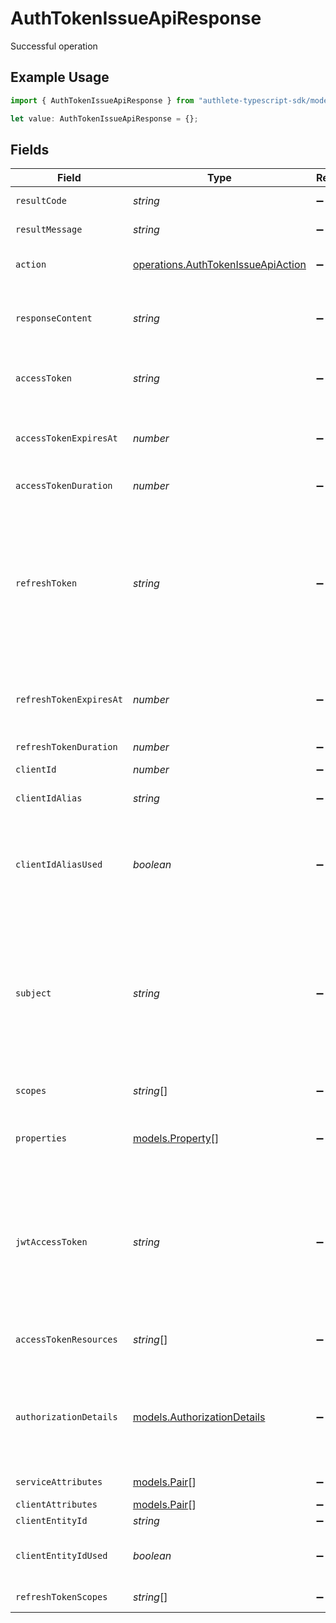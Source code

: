 # AuthTokenIssueApiResponse

Successful operation

## Example Usage

```typescript
import { AuthTokenIssueApiResponse } from "authlete-typescript-sdk/models/operations";

let value: AuthTokenIssueApiResponse = {};
```

## Fields

| Field                                                                                                                                                                                                                                                                                                                                                                                                    | Type                                                                                                                                                                                                                                                                                                                                                                                                     | Required                                                                                                                                                                                                                                                                                                                                                                                                 | Description                                                                                                                                                                                                                                                                                                                                                                                              |
| -------------------------------------------------------------------------------------------------------------------------------------------------------------------------------------------------------------------------------------------------------------------------------------------------------------------------------------------------------------------------------------------------------- | -------------------------------------------------------------------------------------------------------------------------------------------------------------------------------------------------------------------------------------------------------------------------------------------------------------------------------------------------------------------------------------------------------- | -------------------------------------------------------------------------------------------------------------------------------------------------------------------------------------------------------------------------------------------------------------------------------------------------------------------------------------------------------------------------------------------------------- | -------------------------------------------------------------------------------------------------------------------------------------------------------------------------------------------------------------------------------------------------------------------------------------------------------------------------------------------------------------------------------------------------------- |
| `resultCode`                                                                                                                                                                                                                                                                                                                                                                                             | *string*                                                                                                                                                                                                                                                                                                                                                                                                 | :heavy_minus_sign:                                                                                                                                                                                                                                                                                                                                                                                       | The code which represents the result of the API call.                                                                                                                                                                                                                                                                                                                                                    |
| `resultMessage`                                                                                                                                                                                                                                                                                                                                                                                          | *string*                                                                                                                                                                                                                                                                                                                                                                                                 | :heavy_minus_sign:                                                                                                                                                                                                                                                                                                                                                                                       | A short message which explains the result of the API call.                                                                                                                                                                                                                                                                                                                                               |
| `action`                                                                                                                                                                                                                                                                                                                                                                                                 | [operations.AuthTokenIssueApiAction](../../models/operations/authtokenissueapiaction.md)                                                                                                                                                                                                                                                                                                                 | :heavy_minus_sign:                                                                                                                                                                                                                                                                                                                                                                                       | The next action that the authorization server implementation should take.                                                                                                                                                                                                                                                                                                                                |
| `responseContent`                                                                                                                                                                                                                                                                                                                                                                                        | *string*                                                                                                                                                                                                                                                                                                                                                                                                 | :heavy_minus_sign:                                                                                                                                                                                                                                                                                                                                                                                       | The content that the authorization server implementation is to return to the client application.<br/>Its format is JSON.<br/>                                                                                                                                                                                                                                                                            |
| `accessToken`                                                                                                                                                                                                                                                                                                                                                                                            | *string*                                                                                                                                                                                                                                                                                                                                                                                                 | :heavy_minus_sign:                                                                                                                                                                                                                                                                                                                                                                                       | The newly issued access token. This parameter is a non-null value only when the value of `action` parameter is `OK`.                                                                                                                                                                                                                                                                                     |
| `accessTokenExpiresAt`                                                                                                                                                                                                                                                                                                                                                                                   | *number*                                                                                                                                                                                                                                                                                                                                                                                                 | :heavy_minus_sign:                                                                                                                                                                                                                                                                                                                                                                                       | The datetime at which the newly issued access token will expire.<br/>The value is represented in milliseconds since the Unix epoch (1970-01-01).<br/>                                                                                                                                                                                                                                                    |
| `accessTokenDuration`                                                                                                                                                                                                                                                                                                                                                                                    | *number*                                                                                                                                                                                                                                                                                                                                                                                                 | :heavy_minus_sign:                                                                                                                                                                                                                                                                                                                                                                                       | The duration of the newly issued access token in seconds.                                                                                                                                                                                                                                                                                                                                                |
| `refreshToken`                                                                                                                                                                                                                                                                                                                                                                                           | *string*                                                                                                                                                                                                                                                                                                                                                                                                 | :heavy_minus_sign:                                                                                                                                                                                                                                                                                                                                                                                       | The refresh token. This parameter is a non-null value only when `action` is `OK` and the service supports the refresh token flow.<br/>If `refreshTokenKept` is set to `false`, a new refresh token is issued and the old refresh token used in the refresh token flow<br/>is invalidated. On the contrary, if `refreshTokenKept` is set to `true`, the refresh token itself is not refreshed.<br/>       |
| `refreshTokenExpiresAt`                                                                                                                                                                                                                                                                                                                                                                                  | *number*                                                                                                                                                                                                                                                                                                                                                                                                 | :heavy_minus_sign:                                                                                                                                                                                                                                                                                                                                                                                       | The datetime at which the newly issued refresh token will expire.<br/>The value is represented in milliseconds since the Unix epoch (1970-01-01).<br/>                                                                                                                                                                                                                                                   |
| `refreshTokenDuration`                                                                                                                                                                                                                                                                                                                                                                                   | *number*                                                                                                                                                                                                                                                                                                                                                                                                 | :heavy_minus_sign:                                                                                                                                                                                                                                                                                                                                                                                       | The duration of the newly issued refresh token in seconds.                                                                                                                                                                                                                                                                                                                                               |
| `clientId`                                                                                                                                                                                                                                                                                                                                                                                               | *number*                                                                                                                                                                                                                                                                                                                                                                                                 | :heavy_minus_sign:                                                                                                                                                                                                                                                                                                                                                                                       | The client ID.                                                                                                                                                                                                                                                                                                                                                                                           |
| `clientIdAlias`                                                                                                                                                                                                                                                                                                                                                                                          | *string*                                                                                                                                                                                                                                                                                                                                                                                                 | :heavy_minus_sign:                                                                                                                                                                                                                                                                                                                                                                                       | The client ID alias. If the client did not have an alias, this parameter is `null`.<br/>                                                                                                                                                                                                                                                                                                                 |
| `clientIdAliasUsed`                                                                                                                                                                                                                                                                                                                                                                                      | *boolean*                                                                                                                                                                                                                                                                                                                                                                                                | :heavy_minus_sign:                                                                                                                                                                                                                                                                                                                                                                                       | The flag which indicates whether the client ID alias was used when the token request was made.<br/>`true` if the client ID alias was used when the token request was made.<br/>                                                                                                                                                                                                                          |
| `subject`                                                                                                                                                                                                                                                                                                                                                                                                | *string*                                                                                                                                                                                                                                                                                                                                                                                                 | :heavy_minus_sign:                                                                                                                                                                                                                                                                                                                                                                                       | The subject (= resource owner's ID) of the access token.<br/>Even if an access token has been issued by calling `/api/auth/token` API, this parameter is `null` if the flow of the token request was<br/>[Client Credentials Flow](https://datatracker.ietf.org/doc/html/rfc6749#section-4.4) (`grant_type=client_credentials`) because it means<br/>the access token is not associated with any specific end-user.<br/> |
| `scopes`                                                                                                                                                                                                                                                                                                                                                                                                 | *string*[]                                                                                                                                                                                                                                                                                                                                                                                               | :heavy_minus_sign:                                                                                                                                                                                                                                                                                                                                                                                       | The scopes covered by the access token.                                                                                                                                                                                                                                                                                                                                                                  |
| `properties`                                                                                                                                                                                                                                                                                                                                                                                             | [models.Property](../../models/property.md)[]                                                                                                                                                                                                                                                                                                                                                            | :heavy_minus_sign:                                                                                                                                                                                                                                                                                                                                                                                       | The extra properties associated with the access token.<br/>This parameter is `null` when no extra property is associated with the issued access token.<br/>                                                                                                                                                                                                                                              |
| `jwtAccessToken`                                                                                                                                                                                                                                                                                                                                                                                         | *string*                                                                                                                                                                                                                                                                                                                                                                                                 | :heavy_minus_sign:                                                                                                                                                                                                                                                                                                                                                                                       | The newly issued access token in JWT format. If the authorization server is configured to issue JWT-based access tokens<br/>(= if the service's `accessTokenSignAlg` value is a non-null value), a JWT-based access token is issued along with the<br/>original random-string one.<br/>                                                                                                                  |
| `accessTokenResources`                                                                                                                                                                                                                                                                                                                                                                                   | *string*[]                                                                                                                                                                                                                                                                                                                                                                                               | :heavy_minus_sign:                                                                                                                                                                                                                                                                                                                                                                                       | The target resources of the access token being issued. See "Resource Indicators for OAuth 2.0" for details.<br/>                                                                                                                                                                                                                                                                                         |
| `authorizationDetails`                                                                                                                                                                                                                                                                                                                                                                                   | [models.AuthorizationDetails](../../models/authorizationdetails.md)                                                                                                                                                                                                                                                                                                                                      | :heavy_minus_sign:                                                                                                                                                                                                                                                                                                                                                                                       | The authorization details. This represents the value of the `authorization_details`<br/>request parameter in the preceding device authorization request which is defined in<br/>"OAuth 2.0 Rich Authorization Requests".<br/>                                                                                                                                                                            |
| `serviceAttributes`                                                                                                                                                                                                                                                                                                                                                                                      | [models.Pair](../../models/pair.md)[]                                                                                                                                                                                                                                                                                                                                                                    | :heavy_minus_sign:                                                                                                                                                                                                                                                                                                                                                                                       | The attributes of this service that the client application belongs to.<br/>                                                                                                                                                                                                                                                                                                                              |
| `clientAttributes`                                                                                                                                                                                                                                                                                                                                                                                       | [models.Pair](../../models/pair.md)[]                                                                                                                                                                                                                                                                                                                                                                    | :heavy_minus_sign:                                                                                                                                                                                                                                                                                                                                                                                       | The attributes of the client.<br/>                                                                                                                                                                                                                                                                                                                                                                       |
| `clientEntityId`                                                                                                                                                                                                                                                                                                                                                                                         | *string*                                                                                                                                                                                                                                                                                                                                                                                                 | :heavy_minus_sign:                                                                                                                                                                                                                                                                                                                                                                                       | The entity ID of the client.<br/>                                                                                                                                                                                                                                                                                                                                                                        |
| `clientEntityIdUsed`                                                                                                                                                                                                                                                                                                                                                                                     | *boolean*                                                                                                                                                                                                                                                                                                                                                                                                | :heavy_minus_sign:                                                                                                                                                                                                                                                                                                                                                                                       | Flag which indicates whether the entity ID of the client was used when the request for the access token was made.<br/>                                                                                                                                                                                                                                                                                   |
| `refreshTokenScopes`                                                                                                                                                                                                                                                                                                                                                                                     | *string*[]                                                                                                                                                                                                                                                                                                                                                                                               | :heavy_minus_sign:                                                                                                                                                                                                                                                                                                                                                                                       | The scopes associated with the refresh token. May be null.<br/>                                                                                                                                                                                                                                                                                                                                          |